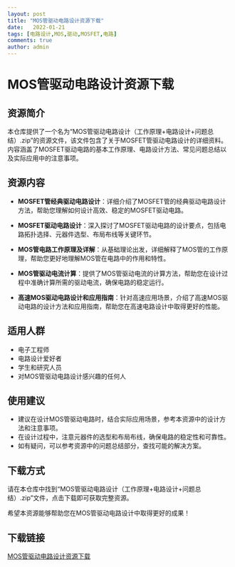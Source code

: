 ```yaml
---
layout: post
title: "MOS管驱动电路设计资源下载"
date:   2022-01-21
tags: [电路设计,MOS,驱动,MOSFET,电路]
comments: true
author: admin
---
```

# MOS管驱动电路设计资源下载

## 资源简介

本仓库提供了一个名为“MOS管驱动电路设计（工作原理+电路设计+问题总结）.zip”的资源文件，该文件包含了关于MOSFET管驱动电路设计的详细资料。内容涵盖了MOSFET驱动电路的基本工作原理、电路设计方法、常见问题总结以及实际应用中的注意事项。

## 资源内容

- **MOSFET管经典驱动电路设计**：详细介绍了MOSFET管的经典驱动电路设计方法，帮助您理解如何设计高效、稳定的MOSFET驱动电路。
  
- **MOSFET驱动电路设计**：深入探讨了MOSFET驱动电路的设计要点，包括电路拓扑选择、元器件选型、布局布线等关键环节。

- **MOS管电路工作原理及详解**：从基础理论出发，详细解释了MOS管的工作原理，帮助您更好地理解MOS管在电路中的作用和特性。

- **MOS管驱动电流计算**：提供了MOS管驱动电流的计算方法，帮助您在设计过程中准确计算所需的驱动电流，确保电路的稳定运行。

- **高速MOS驱动电路设计和应用指南**：针对高速应用场景，介绍了高速MOS驱动电路的设计方法和应用指南，帮助您在高速电路设计中取得更好的性能。

## 适用人群

- 电子工程师
- 电路设计爱好者
- 学生和研究人员
- 对MOS管驱动电路设计感兴趣的任何人

## 使用建议

- 建议在设计MOS管驱动电路时，结合实际应用场景，参考本资源中的设计方法和注意事项。
- 在设计过程中，注意元器件的选型和布局布线，确保电路的稳定性和可靠性。
- 如有疑问，可以参考资源中的问题总结部分，查找可能的解决方案。

## 下载方式

请在本仓库中找到“MOS管驱动电路设计（工作原理+电路设计+问题总结）.zip”文件，点击下载即可获取完整资源。

希望本资源能够帮助您在MOS管驱动电路设计中取得更好的成果！

## 下载链接

[MOS管驱动电路设计资源下载](https://pan.quark.cn/s/e8f02179a9aa)
